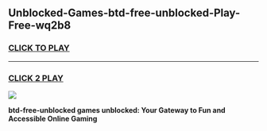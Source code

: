 
## Unblocked-Games-btd-free-unblocked-Play-Free-wq2b8
<h3>
<a href="https://premium76.site?title=btd-free-unblocked&ref=23A">CLICK TO PLAY</a></h3>
<hr>

<h3>
<a href="https://premium76.site?title=btd-free-unblocked&ref=23A">CLICK 2 PLAY</a>
  
</h3>

<a href="https://premium76.site?title=btd-free-unblocked&ref=23A"><img src="https://clearcache.store/games.png"></a>


**btd-free-unblocked games unblocked: Your Gateway to Fun and Accessible Online Gaming**
